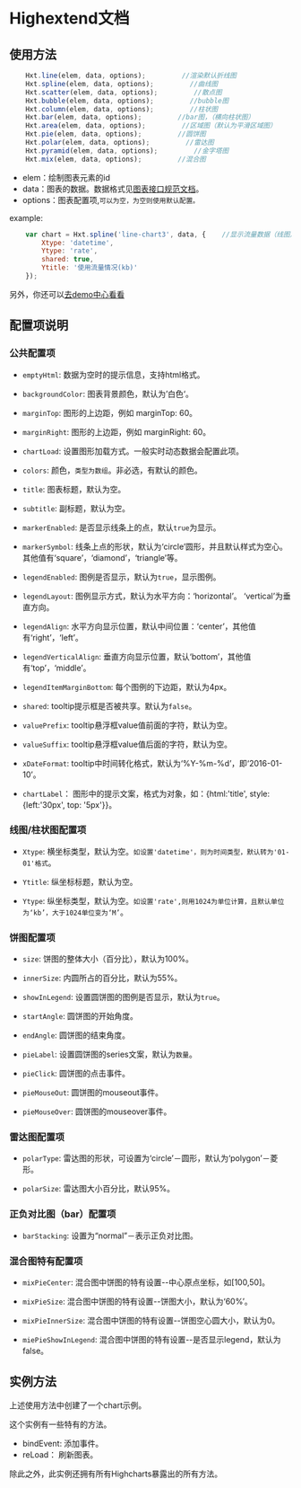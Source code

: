 
# Highextend文档


## 使用方法

```js
 	Hxt.line(elem, data, options);         //渲染默认折线图
	Hxt.spline(elem, data, options);         //曲线图
	Hxt.scatter(elem, data, options);         //散点图
	Hxt.bubble(elem, data, options);         //bubble图
	Hxt.column(elem, data, options);         //柱状图
	Hxt.bar(elem, data, options);         //bar图，（横向柱状图）
	Hxt.area(elem, data, options);         //区域图（默认为平滑区域图）
	Hxt.pie(elem, data, options);         //圆饼图
	Hxt.polar(elem, data, options);         //雷达图
	Hxt.pyramid(elem, data, options);         //金字塔图
	Hxt.mix(elem, data, options);         //混合图
```


- elem：绘制图表元素的id
- data：图表的数据。数据格式见[图表接口规范文档](http://csfe.alibaba.net:8888/doc/3)。
- options：图表配置项,`可以为空，为空则使用默认配置。`

example:

```js
	var chart = Hxt.spline('line-chart3', data, {    //显示流量数据（线图）。
		Xtype: 'datetime',
		Ytype: 'rate',
		shared: true,
		Ytitle: '使用流量情况(kb)'
	});
```


另外，你还可以[去demo中心看看](http://localhost:3010/)

## 配置项说明

### 公共配置项

- `emptyHtml`: 数据为空时的提示信息，支持html格式。

- `backgroundColor`: 图表背景颜色，默认为’白色‘。

- `marginTop`: 图形的上边距，例如 marginTop: 60。

- `marginRight`: 图形的上边距，例如 marginRight: 60。

- `chartLoad`: 设置图形加载方式。一般实时动态数据会配置此项。

- `colors`: 颜色，`类型为数组`。非必选，有默认的颜色。

- `title`: 图表标题，默认为空。

- `subtitle`: 副标题，默认为空。

- `markerEnabled`: 是否显示线条上的点，默认`true`为显示。

- `markerSymbol`: 线条上点的形状，默认为‘circle’圆形，并且默认样式为空心。其他值有‘square’，‘diamond’，‘triangle’等。

- `legendEnabled`: 图例是否显示，默认为`true`，显示图例。

- `legendLayout`: 图例显示方式，默认为水平方向：‘horizontal’。 ‘vertical’为垂直方向。

- `legendAlign`: 水平方向显示位置，默认中间位置：‘center’，其他值有‘right’，‘left’。

- `legendVerticalAlign`: 垂直方向显示位置，默认‘bottom’，其他值有‘top’，‘middle’。

- `legendItemMarginBottom`: 每个图例的下边距，默认为4px。

- `shared`: tooltip提示框是否被共享。默认为`false`。

- `valuePrefix`: tooltip悬浮框value值前面的字符，默认为空。

- `valueSuffix`: tooltip悬浮框value值后面的字符，默认为空。

- `xDateFormat`: tooltip中时间转化格式，默认为‘%Y-%m-%d’，即‘2016-01-10’。

- `chartLabel`： 图形中的提示文案，格式为对象，如：{html:'title', style:{left:'30px', top: '5px'}}。


### 线图/柱状图配置项


- `Xtype`: 横坐标类型，默认为空。`如设置'datetime'，则为时间类型，默认转为'01-01'格式`。

- `Ytitle`: 纵坐标标题，默认为空。

- `Ytype`: 纵坐标类型，默认为空。`如设置'rate',则用1024为单位计算，且默认单位为‘kb’，大于1024单位变为‘M’`。



### 饼图配置项

- `size`: 饼图的整体大小（百分比），默认为100%。

- `innerSize`: 内圆所占的百分比，默认为55%。

- `showInLegend`: 设置圆饼图的图例是否显示，默认为`true`。

- `startAngle`: 圆饼图的开始角度。

- `endAngle`: 圆饼图的结束角度。

- `pieLabel`: 设置圆饼图的series文案，默认为`数量`。

- `pieClick`: 圆饼图的点击事件。

- `pieMouseOut`: 圆饼图的mouseout事件。

- `pieMouseOver`: 圆饼图的mouseover事件。


### 雷达图配置项

- `polarType`: 雷达图的形状，可设置为‘circle’－圆形，默认为‘polygon’－菱形。

- `polarSize`: 雷达图大小百分比，默认95%。


### 正负对比图（bar）配置项

- `barStacking`: 设置为“normal”－表示正负对比图。


### 混合图特有配置项

- `mixPieCenter`: 混合图中饼图的特有设置--中心原点坐标，如[100,50]。

- `mixPieSize`: 混合图中饼图的特有设置--饼图大小，默认为‘60%’。

- `mixPieInnerSize`: 混合图中饼图的特有设置--饼图空心圆大小，默认为0。

- `miePieShowInLegend`: 混合图中饼图的特有设置--是否显示legend，默认为false。




## 实例方法

上述使用方法中创建了一个chart示例。

这个实例有一些特有的方法。

- bindEvent:  添加事件。
- reLoad： 刷新图表。


除此之外，此实例还拥有所有Highcharts暴露出的所有方法。
